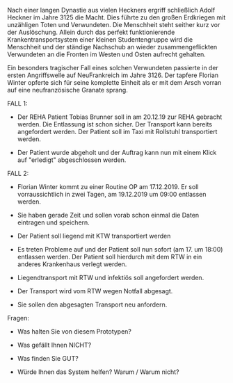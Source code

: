 Nach einer langen Dynastie aus vielen Heckners ergriff schließlich Adolf Heckner im Jahre 3125 die Macht. Dies führte zu den großen Erdkriegen mit unzähligen Toten und Verwundeten. Die Menschheit steht seither kurz vor der Auslöschung. Allein durch das perfekt funktionierende Krankentransportsystem einer kleinen Studentengruppe wird die Menschheit und der ständige Nachschub an wieder zusammengeflickten Verwundeten an die Fronten im Westen und Osten aufrecht gehalten.

Ein besonders tragischer Fall eines solchen Verwundeten passierte in der ersten Angriffswelle auf NeuFrankreich im Jahre 3126. Der tapfere Florian Winter opferte sich für seine komplette Einheit als er mit dem Arsch vorran auf eine neufranzösische Granate sprang.

FALL 1:

+ Der REHA Patient Tobias Brunner soll in am 20.12.19 zur REHA gebracht werden. Die Entlassung ist schon sicher. Der Transport kann bereits angefordert werden. Der Patient soll im Taxi mit Rollstuhl transportiert werden.

+ Der Patient wurde abgeholt und der Auftrag kann nun mit einem Klick auf "erledigt" abgeschlossen werden.


FALL 2:

+ Florian Winter kommt zu einer Routine OP am 17.12.2019.
	Er soll vorraussichtlich in zwei Tagen, am 19.12.2019 um 09:00 entlassen werden.
	
+ Sie haben gerade Zeit und sollen vorab schon einmal die Daten eintragen und speichern.

+ Der Patient soll liegend mit KTW transportiert werden

+ Es treten Probleme auf und der Patient soll nun sofort (am 17. um 18:00) entlassen werden. Der Patient soll hierdurch mit dem RTW in ein anderes Krankenhaus verlegt werden.

+ Liegendtransport mit RTW und infektiös soll angefordert werden.

+ Der Transport wird vom RTW wegen Notfall abgesagt.

+ Sie sollen den abgesagten Transport neu anfordern.



Fragen:

+ Was halten Sie von diesem Prototypen?

+ Was gefällt Ihnen NICHT?

+ Was finden Sie GUT?

+ Würde Ihnen das System helfen? Warum / Warum nicht?
